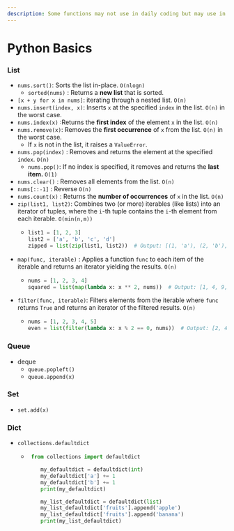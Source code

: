 ```yaml
---
description: Some functions may not use in daily coding but may use in Leetcode problems
---
```


# Python Basics

### List

* `nums.sort()`: Sorts the list in-place. `O(nlogn)`
  * `sorted(nums)` : Returns a **new list** that is sorted.
* `[x + y for x in nums]`: iterating through a nested list. `O(n)`
* `nums.insert(index, x)`: Inserts `x` at the specified `index` in the list. `O(n)` in the worst case.
* `nums.index(x)` :Returns the **first index** of the element `x` in the list. `O(n)`
* `nums.remove(x)`: Removes the **first occurrence** of `x` from the list. `O(n)` in the worst case.
  * If `x` is not in the list, it raises a `ValueError`.&#x20;
* `nums.pop(index)` : Removes and returns the element at the specified `index`. `O(n)`
  * `nums.pop()`: If no index is specified, it removes and returns the **last item.** `O(1)`
* `nums.clear()` : Removes all elements from the list. `O(n)`&#x20;
* `nums[::-1]` : Reverse `O(n)`
* `nums.count(x)` : Returns the **number of occurrences** of `x` in the list. `O(n)`
* `zip(list1, list2)`: Combines two (or more) iterables (like lists) into an iterator of tuples, where the `i`-th tuple contains the `i`-th element from each iterable. `O(min(n,m))`
  * ```python
    list1 = [1, 2, 3]
    list2 = ['a', 'b', 'c', 'd']
    zipped = list(zip(list1, list2))  # Output: [(1, 'a'), (2, 'b'), (3, 'c')]
    ```
* `map(func, iterable)` : Applies a function `func` to each item of the iterable and returns an iterator yielding the results. `O(n)`
  * ```python
    nums = [1, 2, 3, 4]
    squared = list(map(lambda x: x ** 2, nums))  # Output: [1, 4, 9, 16]
    ```
* `filter(func, iterable)`: Filters elements from the iterable where `func` returns `True` and returns an iterator of the filtered results. `O(n)`
  * ```python
    nums = [1, 2, 3, 4, 5]
    even = list(filter(lambda x: x % 2 == 0, nums))  # Output: [2, 4]
    ```

### Queue

* deque
  * `queue.popleft()`
  * `queue.append(x)`

### Set

* `set.add(x)`

### Dict

* `collections.defaultdict`
  * ```python
     from collections import defaultdict

        my_defaultdict = defaultdict(int)
        my_defaultdict['a'] += 1
        my_defaultdict['b'] += 1
        print(my_defaultdict)

        my_list_defaultdict = defaultdict(list)
        my_list_defaultdict['fruits'].append('apple')
        my_list_defaultdict['fruits'].append('banana')
        print(my_list_defaultdict)
    ```



